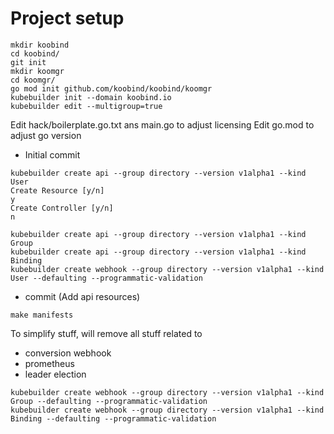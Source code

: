 
# Project setup

```
mkdir koobind
cd koobind/
git init
mkdir koomgr
cd koomgr/
go mod init github.com/koobind/koobind/koomgr
kubebuilder init --domain koobind.io
kubebuilder edit --multigroup=true
```

Edit hack/boilerplate.go.txt ans main.go to adjust licensing
Edit go.mod to adjust go version

- Initial commit

```
kubebuilder create api --group directory --version v1alpha1 --kind User
Create Resource [y/n]
y
Create Controller [y/n]
n
```

```
kubebuilder create api --group directory --version v1alpha1 --kind Group
kubebuilder create api --group directory --version v1alpha1 --kind Binding
kubebuilder create webhook --group directory --version v1alpha1 --kind User --defaulting --programmatic-validation
```

- commit (Add api resources)

```
make manifests
```

To simplify stuff, will remove all stuff related to
- conversion webhook
- prometheus
- leader election

```
kubebuilder create webhook --group directory --version v1alpha1 --kind Group --defaulting --programmatic-validation
kubebuilder create webhook --group directory --version v1alpha1 --kind Binding --defaulting --programmatic-validation
```
